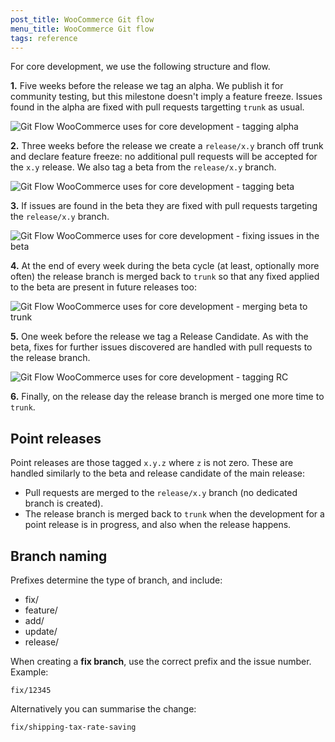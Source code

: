```yaml
---
post_title: WooCommerce Git flow
menu_title: WooCommerce Git flow
tags: reference
---
```


For core development, we use the following structure and flow.

**1.** Five weeks before the release we tag an alpha. We publish it for community testing, but this milestone doesn't imply a feature freeze. Issues found in the alpha are fixed with pull requests targetting `trunk` as usual.

![Git Flow WooCommerce uses for core development - tagging alpha](https://developer.woocommerce.com/wp-content/uploads/sites/2/2025/02/woo-git-flow-1.png)

**2.** Three weeks before the release we create a `release/x.y` branch off trunk and declare feature freeze: no additional pull requests will be accepted for the `x.y` release. We also tag a beta from the `release/x.y` branch.

![Git Flow WooCommerce uses for core development - tagging beta](https://developer.woocommerce.com/wp-content/uploads/sites/2/2025/02/woo-git-flow-2.png)

**3.** If issues are found in the beta they are fixed with pull requests targeting the `release/x.y` branch.

![Git Flow WooCommerce uses for core development - fixing issues in the beta](https://developer.woocommerce.com/wp-content/uploads/sites/2/2025/02/woo-git-flow-3.png)

**4.** At the end of every week during the beta cycle (at least, optionally more often) the release branch is merged back to `trunk` so that any fixed applied to the beta are present in future releases too:

![Git Flow WooCommerce uses for core development - merging beta to trunk](https://developer.woocommerce.com/wp-content/uploads/sites/2/2025/02/woo-git-flow-4.png)

**5.** One week before the release we tag a Release Candidate. As with the beta, fixes for further issues discovered are handled with pull requests to the release branch.

![Git Flow WooCommerce uses for core development - tagging RC](https://developer.woocommerce.com/wp-content/uploads/sites/2/2025/02/woo-git-flow-5.png)

**6.** Finally, on the release day the release branch is merged one more time to `trunk`.

## Point releases

Point releases are those tagged `x.y.z` where `z` is not zero. These are handled similarly to the beta and release candidate of the main release:

* Pull requests are merged to the `release/x.y` branch (no dedicated branch is created).
* The release branch is merged back to `trunk` when the development for a point release is in progress, and also when the release happens.

## Branch naming

Prefixes determine the type of branch, and include:

* fix/
* feature/
* add/
* update/
* release/

When creating a **fix branch**, use the correct prefix and the issue number. Example:

```text
fix/12345
```

Alternatively you can summarise the change:

```text
fix/shipping-tax-rate-saving
```
